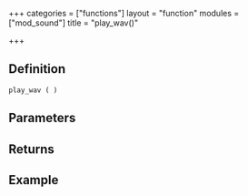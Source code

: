 +++
categories = ["functions"]
layout = "function"
modules = ["mod_sound"]
title = "play_wav()"

+++

## Definition

    play_wav ( )

## Parameters

## Returns

## Example
